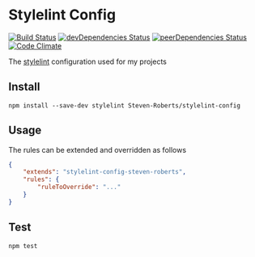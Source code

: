 # Stylelint Config

[![Build Status](https://travis-ci.org/Steven-Roberts/stylelint-config.svg?branch=master)](https://travis-ci.org/Steven-Roberts/stylelint-config)
[![devDependencies Status](https://david-dm.org/Steven-Roberts/stylelint-config/dev-status.svg)](https://david-dm.org/Steven-Roberts/stylelint-config?type=dev)
[![peerDependencies Status](https://david-dm.org/Steven-Roberts/stylelint-config/peer-status.svg)](https://david-dm.org/Steven-Roberts/stylelint-config?type=peer)
[![Code Climate](https://codeclimate.com/github/Steven-Roberts/stylelint-config/badges/gpa.svg)](https://codeclimate.com/github/Steven-Roberts/stylelint-config)

The [stylelint](https://stylelint.io/) configuration used for my projects

## Install

```shell
npm install --save-dev stylelint Steven-Roberts/stylelint-config
```

## Usage

The rules can be extended and overridden as follows

```json
{
    "extends": "stylelint-config-steven-roberts",
    "rules": {
        "ruleToOverride": "..."
    }
}
```

## Test

```shell
npm test
```
